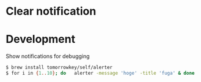 Clear notification
===

# Development

Show notifications for debugging

```sh
$ brew install tomorrowkey/self/alerter
$ for i in {1..10}; do   alerter -message 'hoge' -title 'fuga' & done
```
